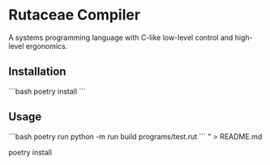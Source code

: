 # Rutaceae Compiler

A systems programming language with C-like low-level control and high-level ergonomics.

## Installation

\`\`\`bash
poetry install
\`\`\`

## Usage

\`\`\`bash
poetry run python -m run build programs/test.rut
\`\`\`
" > README.md

poetry install
